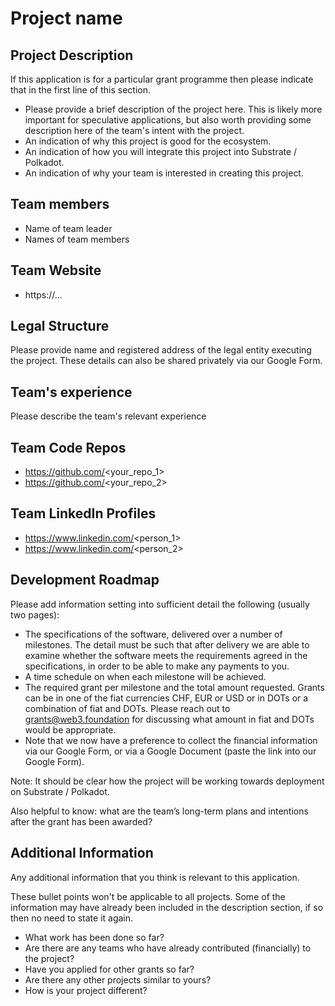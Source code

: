 # Project name

## Project Description
If this application is for a particular grant programme then please indicate that in the first line of this section.

* Please provide a brief description of the project here. This is likely more important for speculative applications, but also worth providing some description here of the team's intent with the project.
* An indication of why this project is good for the ecosystem.
* An indication of how you will integrate this project into Substrate / Polkadot.
* An indication of why your team is interested in creating this project.

## Team members
* Name of team leader
* Names of team members	

## Team Website	
* https://...

## Legal Structure 
Please provide name and registered address of the legal entity executing the project. These details can also be shared privately via our Google Form.

## Team's experience
Please describe the team's relevant experience

## Team Code Repos
* https://github.com/<your_repo_1>
* https://github.com/<your_repo_2>

## Team LinkedIn Profiles
* https://www.linkedin.com/<person_1>
* https://www.linkedin.com/<person_2>

## Development Roadmap
Please add information setting into sufficient detail the following (usually two pages):

* The specifications of the software, delivered over a number of milestones. The detail must be such that after delivery we are able to examine whether the software meets the requirements agreed in the specifications, in order to be able to make any payments to you.
* A time schedule on when each milestone will be achieved.
* The required grant per milestone and the total amount requested. Grants can be in one of the fiat currencies CHF, EUR or USD or in DOTs or a combination of fiat and DOTs. Please reach out to grants@web3.foundation for discussing what amount in fiat and DOTs would be appropriate. 
* Note that we now have a preference to collect the financial information via our Google Form, or via a Google Document (paste the link into our Google Form).


Note: It should be clear how the project will be working towards deployment on Substrate / Polkadot.

Also helpful to know: what are the team’s long-term plans and intentions after the grant has been awarded?


## Additional Information
Any additional information that you think is relevant to this application.

These bullet points won't be applicable to all projects. Some of the information may have already been included in the description section, if so then no need to state it again.

* What work has been done so far?
* Are there are any teams who have already contributed (financially) to the project?
* Have you applied for other grants so far?
* Are there any other projects similar to yours? 
* How is your project different?
